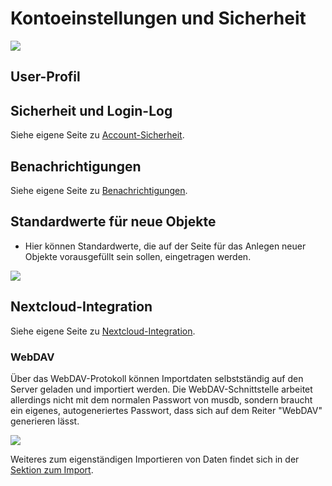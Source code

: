 # Kontoeinstellungen und Sicherheit

![](../../assets/musdb/benutzer/User-Basisdaten.avif)

## User-Profil

## Sicherheit und Login-Log

Siehe eigene Seite zu [Account-Sicherheit](./Sicherheit.md).

## Benachrichtigungen

Siehe eigene Seite zu [Benachrichtigungen](./Benachrichtigungen.md).

## Standardwerte für neue Objekte

- Hier können Standardwerte, die auf der Seite für das Anlegen neuer Objekte vorausgefüllt sein sollen, eingetragen werden.

![](../../assets/musdb/benutzer/User-Standardwerte-Neues-Objekt.avif)

## Nextcloud-Integration

Siehe eigene Seite zu [Nextcloud-Integration](./Nextcloud-Integration.md).

### WebDAV

Über das WebDAV-Protokoll können Importdaten selbstständig auf den Server geladen und importiert werden. Die WebDAV-Schnittstelle arbeitet allerdings nicht mit dem normalen Passwort von musdb, sondern braucht ein eigenes, autogeneriertes Passwort, dass sich auf dem Reiter "WebDAV" generieren lässt.

![](../../assets/musdb/benutzer/User-WebDav-Zugang.avif)

Weiteres zum eigenständigen Importieren von Daten findet sich in der [Sektion zum Import](../../import/).
